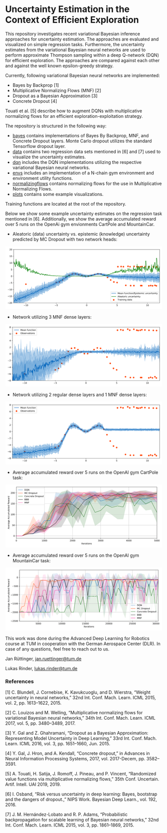 # Uncertainty Estimation in the Context of Efficient Exploration

This repository investigates recent variational Bayesian inference approaches for uncertainty estimation. The approaches
are evaluated and visualized on simple regression tasks. Furthermore, the uncertainty estimates from the variational 
Bayesian neural networks are used to perform approximate Thompson sampling within a deep Q-network (DQN) for efficient 
exploration. The approaches are compared against each other and against the well known epsilon-greedy strategy.

Currently, following variational Bayesian neural networks are implemented:
 
- Bayes by Backprop [1]
- Multiplicative Normalizing Flows (MNF) [2]
- Dropout as a Bayesian Approximation [3]
- Concrete Dropout [4]

Touati et al. [5] describe how to augment DQNs with multiplicative normalizing flows for an efficient 
exploration-exploitation strategy.

The repository is structured in the following way:
- [bayes](/bayes) contains implementations of Bayes By Backprop, MNF, and Concrete Dropout layers. Monte Carlo 
dropout utilizes the standard Tensorflow dropout layer.
- [data](/data) contains two regression data sets mentioned in [6] and [7] used to visualize the uncertainty estimates.
- [dqn](/dqn) includes the DQN implementations utilizing the respective variational Bayesian neural networks.
- [envs](/envs) includes an implementation of a N-chain gym environment and environment utility functions.
- [normalizingflows](/normalizingflows) contains normalizing flows for the use in Multiplicative Normalizing Flows.
- [plots](/plots) contains some example visualizations.

Training functions are located at the root of the repository.

Below we show some example uncertainty estimates on the regression task mentioned in [6]. Additionally, we show the
average accumulated reward over 5 runs on the OpenAi gym envionments CartPole and MountainCar.

- Aleatoric (data) uncertainty vs. epistemic (knowledge) uncertainty predicted by MC Dropout with two network heads:

<img src="plots/MCDropout_heteroscedastic.png" width="500" height="200" />


- Network utilizing 3 MNF dense layers:

<img src="plots/MNF_all_layers.png" width="500" height="200" />


- Network utilizing 2 regular dense layers and 1 MNF dense layers:

<img src="plots/MNF_last_layers.png" width="500" height="200" />


- Average accumulated reward over 5 runs on the OpenAI gym CartPole task:

<img src="plots/avg_acc_reward_cartpole.png" width="500" height="200" />


- Average accumulated reward over 5 runs on the OpenAI gym MountainCar task:

<img src="plots/avg_acc_reward_mountaincar.png" width="500" height="200" />


This work was done during the Advanced Deep Learning for Robotics course at TUM in cooperation with the German Aerospace 
Center (DLR).
In case of any questions, feel free to reach out to us.

Jan Rüttinger, jan.ruettinger@tum.de

Lukas Rinder, lukas.rinder@tum.de


### References

[1] C. Blundell, J. Cornebise, K. Kavukcuoglu, and D. Wierstra, “Weight uncertainty in neural networks,” 32nd Int. Conf. Mach. Learn. ICML 2015, vol. 2, pp. 1613–1622, 2015.

[2] C. Louizos and M. Welling, “Multiplicative normalizing flows for variational Bayesian neural networks,” 34th Int. Conf. Mach. Learn. ICML 2017, vol. 5, pp. 3480–3489, 2017.

[3] Y. Gal and Z. Ghahramani, “Dropout as a Bayesian Approximation: Representing Model Uncertainty in Deep Learning,” 33rd Int. Conf. Mach. Learn. ICML 2016, vol. 3, pp. 1651–1660, Jun. 2015.

[4] Y. Gal, J. Hron, and A. Kendall, “Concrete dropout,” in Advances in Neural Information Processing Systems, 2017, vol. 2017-Decem, pp. 3582–3591.

[5] A. Touati, H. Satija, J. Romoff, J. Pineau, and P. Vincent, “Randomized value functions via multiplicative normalizing flows,” 35th Conf. Uncertain. Artif. Intell. UAI 2019, 2019.

[6] I. Osband, “Risk versus uncertainty in deep learning: Bayes, bootstrap and the dangers of dropout.,” NIPS Work. Bayesian Deep Learn., vol. 192, 2016.

[7] J. M. Hernández-Lobato and R. P. Adams, “Probabilistic backpropagation for scalable learning of Bayesian neural networks,” 32nd Int. Conf. Mach. Learn. ICML 2015, vol. 3, pp. 1861–1869, 2015.
